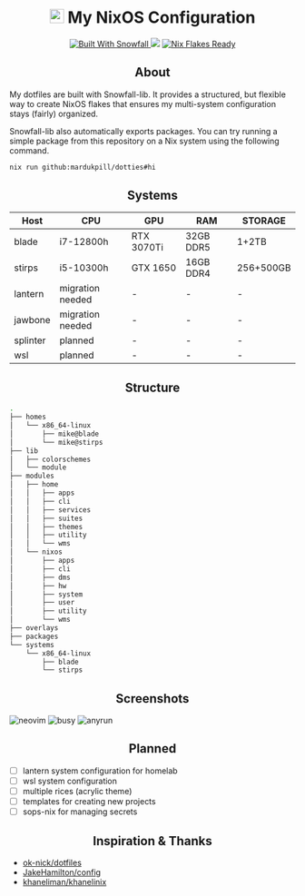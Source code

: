 <div align="center">
  <h1>
   <img src="https://nixos.org/logo/nixos-logo-only-hires.png" height="25" /> My NixOS Configuration </a>
  </h1>
</div>

<p align="center">
  <a href="https://github.com/snowfallorg/lib" target="_blank">
 <img alt="Built With Snowfall" src="https://img.shields.io/static/v1?logoColor=d8dee9&label=Built%20With&labelColor=5e81ac&message=Snowfall&color=d8dee9&style=for-the-badge">
</a>
 <a href="https://github.com/mardukpill/dotties/commits"><img src="https://img.shields.io/github/last-commit/mardukpill/dotties?colorA=363a4f&colorB=f5a97f&style=for-the-badge"></a>
  <a href="https://wiki.nixos.org/wiki/Flakes" target="_blank">
 <img alt="Nix Flakes Ready" src="https://img.shields.io/static/v1?logo=nixos&logoColor=d8dee9&label=Nix%20Flakes&labelColor=5e81ac&message=Ready&color=d8dee9&style=for-the-badge">
</a>
</p>


<h2 align="center">
  About
</h2>
My dotfiles are built with Snowfall-lib. It provides a structured, but flexible way to create NixOS flakes that ensures my multi-system configuration stays (fairly) organized.

<p>

Snowfall-lib also automatically exports packages. You can try running a simple package from this repository on a Nix system using the following command.
  
 ```bash
nix run github:mardukpill/dotties#hi
```

<h2 align="center">
  Systems
</h2>

<div align="center">
  
| Host| CPU | GPU | RAM | STORAGE | 
| --------------- | --------------- | --------------- | --------------- | --------------- |
| blade | i7-12800h | RTX 3070Ti| 32GB DDR5 | 1+2TB |
| stirps | i5-10300h | GTX 1650 | 16GB DDR4 | 256+500GB |
| lantern | migration needed | -| - | - |
| jawbone | migration needed | -| - | - |
| splinter | planned | - | - | - |
| wsl | planned | - | - | - |

</div>

<h2 align="center">
  Structure
</h2>

```bash
.
├── homes
│   └── x86_64-linux
│       ├── mike@blade
│       └── mike@stirps
├── lib
│   ├── colorschemes
│   └── module
├── modules
│   ├── home
│   │   ├── apps
│   │   ├── cli
│   │   ├── services
│   │   ├── suites
│   │   ├── themes
│   │   ├── utility
│   │   └── wms
│   └── nixos
│       ├── apps
│       ├── cli
│       ├── dms
│       ├── hw
│       ├── system
│       ├── user
│       ├── utility
│       └── wms
├── overlays
├── packages
└── systems
    └── x86_64-linux
        ├── blade
        └── stirps
```

<h2 align="center">
  Screenshots
</h2>
 <img alt="neovim" src="https://ploop.city/rosecandy/rosecandy-neovim.png">
 <img alt="busy" src="https://ploop.city/rosecandy/rosecandy-busy.png">
 <img alt="anyrun" src="https://ploop.city/rosecandy/rosecandy-anyrun.png">

<h2 align="center">
  Planned
</h2>

- [ ] lantern system configuration for homelab
- [ ] wsl system configuration
- [ ] multiple rices (acrylic theme)
- [ ] templates for creating new projects
- [ ] sops-nix for managing secrets

<h2 align="center">
  Inspiration & Thanks
</h2>

- [ok-nick/dotfiles](https://github.com/ok-nick/dotfiles)
- [JakeHamilton/config](https://github.com/jakehamilton/config)
- [khaneliman/khanelinix](https://github.com/khaneliman/khanelinix)
